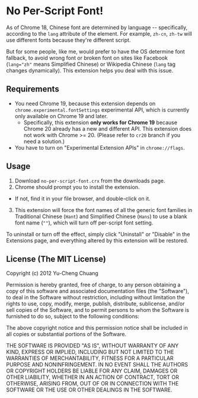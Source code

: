 # No Per-Script Font!

As of Chrome 18, Chinese font are determined by language -- specifically, according to the `lang` attribute of the element. For example, `zh-cn`, `zh-tw` will use different fonts because they're different script.

But for some people, like me, would prefer to have the OS determine font fallback, to avoid wrong font or broken font on sites like Facebook (`lang="zh"` means Simplified Chinese) or Wikipedia Chinese (`lang` tag changes dynamically). This extension helps you deal with this issue.

## Requirements

* You need Chrome 19, because this extension depends on `chrome.experimental.fontSettings` experimental API, which is currently only available on Chrome 19 and later.
  * Specifically, this extension **only works for Chrome 19** because Chrome 20 already has a new and different API. This extension does not work with Chrome >= 20. (Please refer to `cr20` branch if you need a solution.)
* You have to turn on "Experimental Extension APIs" in `chrome://flags`.

## Usage

1. Download `no-per-script-font.crx` from the downloads page.
2. Chrome should prompt you to install the extension.
  * If not, find it in your file browser, and double-click on it.
3. This extension will force the font names of all the generic font families in Traditional Chinese (`Hant`) and Simplified Chinese (`Hans`) to use a blank font name (`""`), which will turn off per-script font setting.

To uninstall or turn off the effect, simply click "Uninstall" or "Disable" in the Extensions page, and everything altered by this extension will be restored.

## License (The MIT License)

Copyright (c) 2012 Yu-Cheng Chuang

Permission is hereby granted, free of charge, to any person obtaining a copy of this software and associated documentation files (the "Software"), to deal in the Software without restriction, including without limitation the rights to use, copy, modify, merge, publish, distribute, sublicense, and/or sell copies of the Software, and to permit persons to whom the Software is furnished to do so, subject to the following conditions:

The above copyright notice and this permission notice shall be included in all copies or substantial portions of the Software.

THE SOFTWARE IS PROVIDED "AS IS", WITHOUT WARRANTY OF ANY KIND, EXPRESS OR IMPLIED, INCLUDING BUT NOT LIMITED TO THE WARRANTIES OF MERCHANTABILITY, FITNESS FOR A PARTICULAR PURPOSE AND NONINFRINGEMENT. IN NO EVENT SHALL THE AUTHORS OR COPYRIGHT HOLDERS BE LIABLE FOR ANY CLAIM, DAMAGES OR OTHER LIABILITY, WHETHER IN AN ACTION OF CONTRACT, TORT OR OTHERWISE, ARISING FROM, OUT OF OR IN CONNECTION WITH THE SOFTWARE OR THE USE OR OTHER DEALINGS IN THE SOFTWARE.

